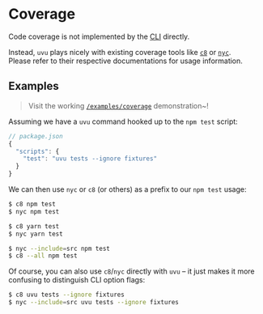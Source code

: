 # Coverage

Code coverage is not implemented by the [CLI](/docs/cli.md) directly.

Instead, `uvu` plays nicely with existing coverage tools like [`c8`](https://www.npmjs.com/package/c8) or [`nyc`](https://www.npmjs.com/package/nyc). <br>Please refer to their respective documentations for usage information.

## Examples

> Visit the working [`/examples/coverage`](/examples/coverage) demonstration~!

Assuming we have a `uvu` command hooked up to the `npm test` script:

```js
// package.json
{
  "scripts": {
    "test": "uvu tests --ignore fixtures"
  }
}
```

We can then use `nyc` or `c8` (or others) as a prefix to our `npm test` usage:

```sh
$ c8 npm test
$ nyc npm test

$ c8 yarn test
$ nyc yarn test

$ nyc --include=src npm test
$ c8 --all npm test
```

Of course, you can also use `c8`/`nyc` directly with `uvu` – it just makes it more confusing to distinguish CLI option flags:

```sh
$ c8 uvu tests --ignore fixtures
$ nyc --include=src uvu tests --ignore fixtures
```
